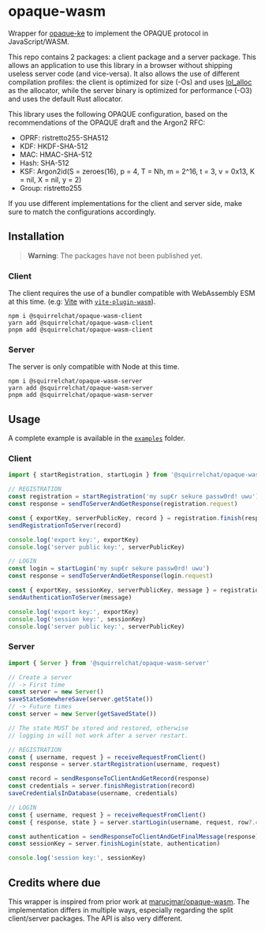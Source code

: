 # opaque-wasm
Wrapper for [opaque-ke](https://github.com/facebook/opaque-ke) to implement the OPAQUE protocol in JavaScript/WASM.

This repo contains 2 packages: a client package and a server package. This allows an application to use this library
in a browser without shipping useless server code (and vice-versa). It also allows the use of different compilation
profiles: the client is optimized for size (-Os) and uses [lol_alloc](https://github.com/Craig-Macomber/lol_alloc) as
the allocator, while the server binary is optimized for performance (-O3) and uses the default Rust allocator.

This library uses the following OPAQUE configuration, based on the recommendations of the OPAQUE draft and the Argon2 RFC:
  - OPRF: ristretto255-SHA512
  - KDF: HKDF-SHA-512
  - MAC: HMAC-SHA-512
  - Hash: SHA-512
  - KSF: Argon2id(S = zeroes(16), p = 4, T = Nh, m = 2^16, t = 3, v = 0x13, K = nil, X = nil, y = 2)
  - Group: ristretto255

If you use different implementations for the client and server side, make sure to match the configurations accordingly.

## Installation
> **Warning**: The packages have not been published yet.

### Client
The client requires the use of a bundler compatible with WebAssembly ESM at this time.
(e.g: [Vite](https://vitejs.dev/) with [`vite-plugin-wasm`](https://github.com/Menci/vite-plugin-wasm)).

```
npm i @squirrelchat/opaque-wasm-client
yarn add @squirrelchat/opaque-wasm-client
pnpm add @squirrelchat/opaque-wasm-client
```

### Server
The server is only compatible with Node at this time.

```
npm i @squirrelchat/opaque-wasm-server
yarn add @squirrelchat/opaque-wasm-server
pnpm add @squirrelchat/opaque-wasm-server
```

## Usage
A complete example is available in the [`examples`](examples) folder.

### Client
```js
import { startRegistration, startLogin } from '@squirrelchat/opaque-wasm-client'

// REGISTRATION
const registration = startRegistration('my sup€r sekure passw0rd! uwu')
const response = sendToServerAndGetResponse(registration.request)

const { exportKey, serverPublicKey, record } = registration.finish(response)
sendRegistrationToServer(record)

console.log('export key:', exportKey)
console.log('server public key:', serverPublicKey)

// LOGIN
const login = startLogin('my sup€r sekure passw0rd! uwu')
const response = sendToServerAndGetResponse(login.request)

const { exportKey, sessionKey, serverPublicKey, message } = registration.finish(response)
sendAuthenticationToServer(message)

console.log('export key:', exportKey)
console.log('session key:', sessionKey)
console.log('server public key:', serverPublicKey)
```

### Server
```js
import { Server } from '@squirrelchat/opaque-wasm-server'

// Create a server
// -> First time
const server = new Server()
saveStateSomewhereSave(server.getState())
// -> Future times
const server = new Server(getSavedState())

// The state MUST be stored and restored, otherwise
// logging in will not work after a server restart.

// REGISTRATION
const { username, request } = receiveRequestFromClient()
const response = server.startRegistration(username, request)

const record = sendResponseToClientAndGetRecord(response)
const credentials = server.finishRegistration(record)
saveCredentialsInDatabase(username, credentials)

// LOGIN
const { username, request } = receiveRequestFromClient()
const { response, state } = server.startLogin(username, request, row?.credentials)

const authentication = sendResponseToClientAndGetFinalMessage(response)
const sessionKey = server.finishLogin(state, authentication)

console.log('session key:', sessionKey)
```

## Credits where due
This wrapper is inspired from prior work at [marucjmar/opaque-wasm](https://github.com/marucjmar/opaque-wasm). The
implementation differs in multiple ways, especially regarding the split client/server packages. The API is also very
different.

